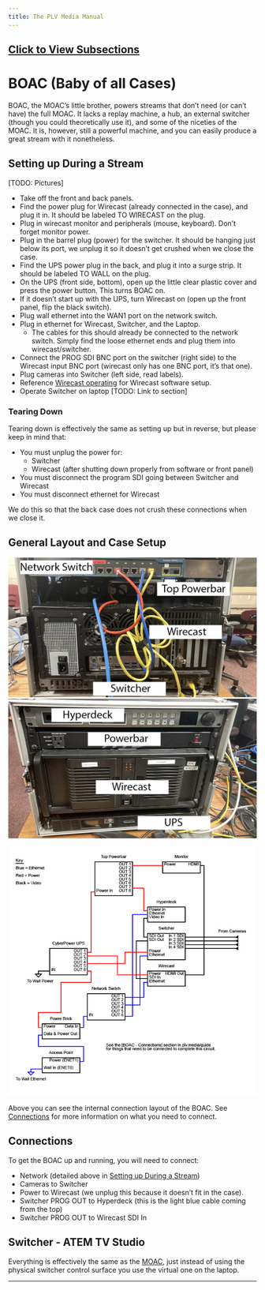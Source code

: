 ```yaml
---
title: The PLV Media Manual
---
```


## [Click to View Subsections](headers-h.k6vpdgk5q6kp)

BOAC (Baby of all Cases)
========================

BOAC, the MOAC’s little brother, powers streams that don’t need (or can’t have) the full MOAC. It lacks a replay machine, a hub, an external switcher (though you could theoretically use it), and some of the niceties of the MOAC. It is, however, still a powerful machine, and you can easily produce a great stream with it nonetheless.

Setting up During a Stream
--------------------------

\[TODO: Pictures\]

*   Take off the front and back panels.
*   Find the power plug for Wirecast (already connected in the case), and plug it in. It should be labeled TO WIRECAST on the plug.
*   Plug in wirecast monitor and peripherals (mouse, keyboard). Don’t forget monitor power.
*   Plug in the barrel plug (power) for the switcher. It should be hanging just below its port, we unplug it so it doesn’t get crushed when we close the case.
*   Find the UPS power plug in the back, and plug it into a surge strip. It should be labeled TO WALL on the plug.
*   On the UPS (front side, bottom), open up the little clear plastic cover and press the power button. This turns BOAC on.
*   If it doesn’t start up with the UPS, turn Wirecast on (open up the front panel, flip the black switch).
*   Plug wall ethernet into the WAN1 port on the network switch.
*   Plug in ethernet for Wirecast, Switcher, and the Laptop.
    *   The cables for this should already be connected to the network switch. Simply find the loose ethernet ends and plug them into wirecast/switcher.
*   Connect the PROG SDI BNC port on the switcher (right side) to the Wirecast input BNC port (wirecast only has one BNC port, it’s that one).
*   Plug cameras into Switcher (left side, read labels).
*   Reference [Wirecast operating](h.k6vpdgk5q6kp#gfxwirecast) for Wirecast software setup.
*   Operate Switcher on laptop \[TODO: Link to section\]

### Tearing Down

Tearing down is effectively the same as setting up but in reverse, but please keep in mind that:

*   You must unplug the power for:
    *   Switcher
    *   Wirecast (after shutting down properly from software or front panel)
*   You must disconnect the program SDI going between Switcher and Wirecast
*   You must disconnect ethernet for Wirecast

We do this so that the back case does not crush these connections when we close it.

General Layout and Case Setup
-----------------------------

![](images/image26.png)![](images/image62.png)

![](images/image81.png)

Above you can see the internal connection layout of the BOAC. See [Connections](h.kwhq4y8y0apo#connections) for more information on what you need to connect.

Connections
-----------

To get the BOAC up and running, you will need to connect:

*   Network (detailed above in [Setting up During a Stream](h.kwhq4y8y0apo#setting-up-during-a-stream))
*   Cameras to Switcher
*   Power to Wirecast (we unplug this because it doesn’t fit in the case).
*   Switcher PROG OUT to Hyperdeck (this is the light blue cable coming from the top)
*   Switcher PROG OUT to Wirecast SDI In

Switcher - ATEM TV Studio
-------------------------

Everything is effectively the same as the [MOAC](h.saa8t5379qfj#switcher-atem-tv-studio-pro-4k), just instead of using the physical switcher control surface you use the virtual one on the laptop.

* * *